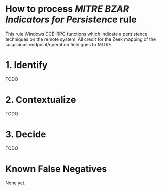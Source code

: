 # How to process *MITRE BZAR Indicators for Persistence* rule
This rule Windows DCE-RPC functions which indicate a persistence techniques on the remote system. All credit for the Zeek mapping of the suspicious endpoint/operation field goes to MITRE.

# 1. Identify
TODO

# 2. Contextualize
TODO

# 3. Decide
TODO

# Known False Negatives
None yet.
